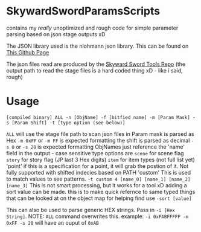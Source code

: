 # SkywardSwordParamsScripts
contains my *really* unoptimized and rough code for simple parameter parsing based on json stage outputs xD

The JSON library used is the nlohmann json library. This can be found on [This Github Page](https://github.com/nlohmann/json)

The json files read are produced by the [Skyward Sword Tools Repo](https://github.com/lepelog/skywardsword-tools) (the output path to read the stage files is a hard coded thing xD - like i said, rough)

# Usage
`[compiled binary] ALL -n [ObjName] -f [bitfied name] -m [Param Mask] -s [Param Shift] -t [type option (see below)]`

`ALL` will use the stage file path to scan json files in
Param mask is parsed as Hex `-m 0xFF` or `-m FF` is expected formatting
the shift is parsed as decimal `-s 0` or `-s 20` is expected formatting
ObjNames just reference the 'name' field in the output - case sensitive
type options are 
  `scene` for scene flag 
  `story` for story flag (JP last 3 Hex digits)
  `item`  for item types (not full list yet)
  'point' if this is a specification for a point, it will grab the postion of it. Not fully supported with shifted indecies based on PATH
  'custom' This is used to match values to see patterns. `-t custom 4 [name_0] [name_1] [name_2] [name_3]` This is not smart processing, but it works for a tool xD
adding a sort value can be made. this is to make quick refernce to same typed things that can be looked at on the object map for helping find use
`-sort [value]`

This can also be used to parse generic HEX strings. Pass in `-i [Hex String]`. NOTE: `ALL` command overwrites this.
example: `-i 0xFABFFFFF -m 0xFF -s 20` will have an ouput of `0xAB`

